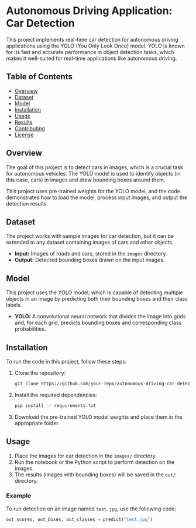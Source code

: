 # Autonomous Driving Application: Car Detection

This project implements real-time car detection for autonomous driving applications using the YOLO (You Only Look Once) model. YOLO is known for its fast and accurate performance in object detection tasks, which makes it well-suited for real-time applications like autonomous driving.

## Table of Contents

- [Overview](#overview)
- [Dataset](#dataset)
- [Model](#model)
- [Installation](#installation)
- [Usage](#usage)
- [Results](#results)
- [Contributing](#contributing)
- [License](#license)

## Overview

The goal of this project is to detect cars in images, which is a crucial task for autonomous vehicles. The YOLO model is used to identify objects (in this case, cars) in images and draw bounding boxes around them.

This project uses pre-trained weights for the YOLO model, and the code demonstrates how to load the model, process input images, and output the detection results.

## Dataset

The project works with sample images for car detection, but it can be extended to any dataset containing images of cars and other objects.

- **Input:** Images of roads and cars, stored in the `images` directory.
- **Output:** Detected bounding boxes drawn on the input images.

## Model

This project uses the YOLO model, which is capable of detecting multiple objects in an image by predicting both their bounding boxes and their class labels.

- **YOLO:** A convolutional neural network that divides the image into grids and, for each grid, predicts bounding boxes and corresponding class probabilities.

## Installation

To run the code in this project, follow these steps:

1. Clone the repository:

    ```bash
    git clone https://github.com/your-repo/autonomous-driving-car-detection.git
    ```

2. Install the required dependencies:

    ```bash
    pip install -r requirements.txt
    ```

3. Download the pre-trained YOLO model weights and place them in the appropriate folder.

## Usage

1. Place the images for car detection in the `images/` directory.
2. Run the notebook or the Python script to perform detection on the images.
3. The results (images with bounding boxes) will be saved in the `out/` directory.

### Example

To run detection on an image named `test.jpg`, use the following code:

```python
out_scores, out_boxes, out_classes = predict("test.jpg")

